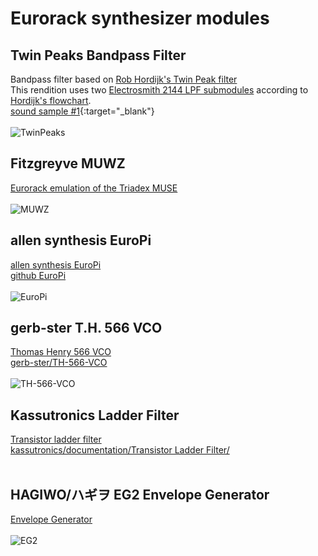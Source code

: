 # **Eurorack synthesizer modules**<br>
## Twin Peaks Bandpass Filter
Bandpass filter based on [Rob Hordijk's Twin Peak filter](https://thehordijkmodular.blogspot.com/2018/02/the-twinpeak-filter-best-filter-ever-in.html)
<br>
This rendition uses two [Electrosmith 2144 LPF submodules](https://www.electro-smith.com/electro-boards/2144-lpf-v2) according to [Hordijk's flowchart](https://2.bp.blogspot.com/-fCgen07TcZI/WpKziQW7JRI/AAAAAAAAAEo/BOkGnAuWkAAybJLlsGkz-vGUOhEpOYgXgCLcBGAs/s1600/TWINPEAK_flowchart.jpg).
<br>
[sound sample #1](/audio/TwinPeaks_1.mp3){:target="_blank"}<br>
<br>
![TwinPeaks](/images/TwinPeaks_pic.png)
## Fitzgreyve MUWZ<br>
[Eurorack emulation of the Triadex MUSE](https://fitzgreyve2.blogspot.com/p/fitzgreyve-eurorack-modules.html)<br>
<br>
![MUWZ](/images/MUWZ.jpg)
## allen synthesis EuroPi<br>
[allen synthesis EuroPi](https://allensynthesis.co.uk/modules/europi.html)<br>
[github EuroPi](https://github.com/Allen-Synthesis/EuroPi)<br>
<br>
![EuroPi](/images/EuroPi.jpg)
## gerb-ster T.H. 566 VCO<br>
[Thomas Henry 566 VCO](https://www.gerbster.nl/eurorack/thomas-henry-566-vco/)<br>
[gerb-ster/TH-566-VCO](https://github.com/gerb-ster/TH-566-VCO)<br>
<br>
![TH-566-VCO](/images/VCO_TH_566_sm.jpg)
## Kassutronics Ladder Filter<br>
[Transistor ladder filter](https://kassu2000.blogspot.com/2018/07/transistor-ladder-filter.html)<br>
[kassutronics/documentation/Transistor Ladder Filter/](https://github.com/kassu/kassutronics/tree/master/documentation/Transistor%20Ladder%20Filter)<br>
<br>
## HAGIWO/ハギヲ EG2 Envelope Generator<br>
[Envelope Generator](https://note.com/solder_state/n/n69643b792274)<br>
<br>
![EG2](/images/EG2.jpg)
<br>
